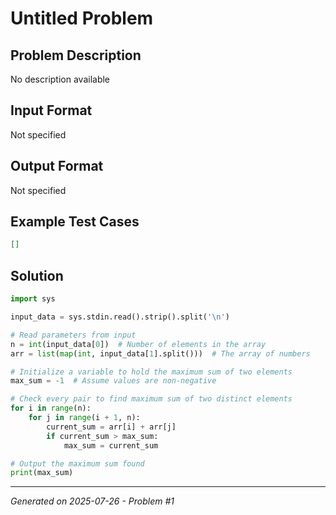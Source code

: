 # Untitled Problem

## Problem Description
No description available

## Input Format
Not specified

## Output Format
Not specified

## Example Test Cases
```json
[]
```

## Solution
```python
import sys

input_data = sys.stdin.read().strip().split('\n')

# Read parameters from input
n = int(input_data[0])  # Number of elements in the array
arr = list(map(int, input_data[1].split()))  # The array of numbers

# Initialize a variable to hold the maximum sum of two elements
max_sum = -1  # Assume values are non-negative

# Check every pair to find maximum sum of two distinct elements
for i in range(n):
    for j in range(i + 1, n):
        current_sum = arr[i] + arr[j]
        if current_sum > max_sum:
            max_sum = current_sum

# Output the maximum sum found
print(max_sum)
```

---
*Generated on 2025-07-26 - Problem #1*